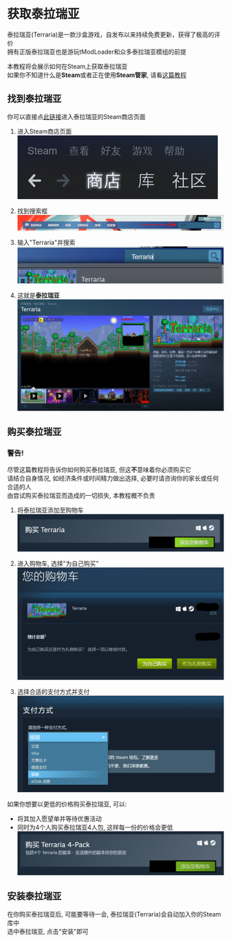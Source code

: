 # 获取泰拉瑞亚

泰拉瑞亚(Terraria)是一款沙盒游戏，自发布以来持续免费更新，获得了极高的评价<br>
拥有正版泰拉瑞亚也是游玩tModLoader和众多泰拉瑞亚模组的前提

本教程将会展示如何在Steam上获取泰拉瑞亚<br>
如果你不知道什么是**Steam**或者正在使用**Steam管家**, 请看[这篇教程][GetSteam]

## 找到泰拉瑞亚

你可以直接点[此链接][TerrariaSteamShop]进入泰拉瑞亚的Steam商店页面

1. 进入Steam商店页面
    ![SteamShopButton](tMLAssets/SteamShopButton_zh.png)

2. 找到搜索框
    ![SteamShopSearchBar](tMLAssets/SteamShopSearchBar.png)

3. 输入"Terraria"并搜索
    ![SteamShopSearchTerraria](tMLAssets/SteamShopSearchTerraria.png)

4. 这就是**泰拉瑞亚**
    ![TerrariaSteamShopPage](tMLAssets/TerrariaSteamShopPage.png)

## 购买泰拉瑞亚

### **警告!**
尽管这篇教程将告诉你如何购买泰拉瑞亚, 但这**不**意味着你必须购买它<br>
请结合自身情况, 如经济条件或时间精力做出选择, 必要时请咨询你的家长或任何合适的人<br>
由尝试购买泰拉瑞亚而造成的一切损失, 本教程概不负责

1. 将泰拉瑞亚添加至购物车
    ![AddTerrariaToCart](tMLAssets/AddTerrariaToCart.png)

2. 进入购物车, 选择"为自己购买"
    ![BuyForMyself](tMLAssets/BuyTerrariaForMyself.png)

3. 选择合适的支付方式并支付
    ![SteamChoosePaymentMethod](tMLAssets/SteamChoosePaymentMethod.png)

如果你想要以更低的价格购买泰拉瑞亚, 可以: 

- 将其加入愿望单并等待优惠活动
- 同时为4个人购买泰拉瑞亚4人包, 这样每一份的价格会更低
    ![AddTerraria4PackToCart](tMLAssets/AddTerraria4PackToCart.png)

## 安装泰拉瑞亚

在你购买泰拉瑞亚后, 可能要等待一会, 泰拉瑞亚(Terraria)会自动加入你的Steam库中<br>
选中泰拉瑞亚, 点击"安装"即可


[GetSteam]: placeholder
[TerrariaSteamShop]: https://store.steampowered.com/app/105600/Terraria/